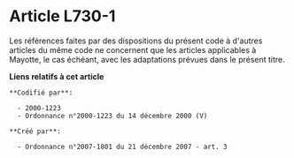 # Article L730-1

Les références faites par des dispositions du présent code à d'autres articles du même code ne concernent que les articles
applicables à Mayotte, le cas échéant, avec les adaptations prévues dans le présent titre.

**Liens relatifs à cet article**

	**Codifié par**:

	  - 2000-1223
	  - Ordonnance n°2000-1223 du 14 décembre 2000 (V)

	**Créé par**:

	  - Ordonnance n°2007-1801 du 21 décembre 2007 - art. 3
